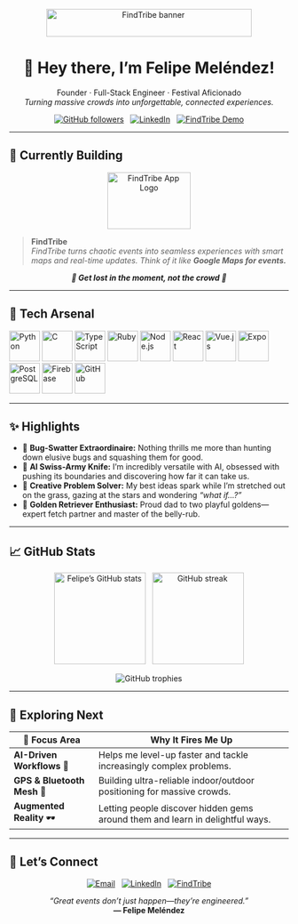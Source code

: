 <!-- ───────────────────────────────────────────────────────────── -->
<!--                          README.md                           -->
<!--      Felipe “FindTribe” Meléndez · Software Visionary        -->
<!-- ───────────────────────────────────────────────────────────── -->

<p align="center">
  <img src="https://res.cloudinary.com/findtribe/image/upload/v1735304299/ylmynmm99tfocefoapkk.png"
       alt="FindTribe banner" width="370" height="50"/>
</p>

<h1 align="center">👋 Hey there, I’m <strong>Felipe Meléndez</strong>!</h1>

<p align="center">
  Founder&nbsp;·&nbsp;Full-Stack Engineer&nbsp;·&nbsp;Festival Aficionado<br/>
  <em>Turning massive crowds into unforgettable, connected experiences.</em>
</p>

<p align="center">
  <a href="https://github.com/felipemelendez"><img src="https://img.shields.io/github/followers/felipemelendez?label=Follow&style=social" alt="GitHub followers"/></a>
  &nbsp;
  <a href="https://www.linkedin.com/in/felipemelendez/"><img src="https://img.shields.io/badge/LinkedIn-Connect-blue?logo=linkedin&logoColor=white&style=flat-square" alt="LinkedIn"/></a>
  &nbsp;
  <a href="https://findtribe.app"><img src="https://img.shields.io/badge/FindTribe-Live Demo-ff69b4?logo=product-hunt&style=flat-square" alt="FindTribe Demo"/></a>
</p>

---

## 🚀 Currently Building
<div align="center">
  <a href="https://findtribe.app">
    <img src="https://res.cloudinary.com/findtribe/image/upload/v1735303320/ycyci3j8szpahrg42zga.png"
         alt="FindTribe App Logo" width="150" height="102"/>
  </a>
</div>

> **FindTribe**  
> *FindTribe turns chaotic events into seamless experiences with smart maps and real-time updates. Think of it like **Google Maps for events.***  

<p align="center"><strong><em>🧭 Get lost in the moment, not the crowd 🧭</em></strong></p>

---

## 🧰 Tech Arsenal

<img src="https://www.vectorlogo.zone/logos/python/python-icon.svg"            height="55" alt="Python"/>
<img src="https://upload.wikimedia.org/wikipedia/commons/1/18/C_Programming_Language.svg" height="55" alt="C"/>
<img src="https://www.vectorlogo.zone/logos/typescriptlang/typescriptlang-icon.svg" height="55" alt="TypeScript"/>
<img src="https://www.vectorlogo.zone/logos/ruby-lang/ruby-lang-icon.svg"   height="55" alt="Ruby"/>
<img src="https://www.vectorlogo.zone/logos/nodejs/nodejs-ar21.svg"         height="55" alt="Node.js"/>
<img src="https://upload.wikimedia.org/wikipedia/commons/4/47/React.svg"    height="55" alt="React"/>
<img src="https://www.vectorlogo.zone/logos/vuejs/vuejs-icon.svg"           height="55" alt="Vue.js"/>
<img src="https://user-images.githubusercontent.com/10991489/119416543-285a9800-bcf4-11eb-8755-a9351330ef0d.jpg" height="55" alt="Expo"/>
<img src="https://www.vectorlogo.zone/logos/postgresql/postgresql-icon.svg" height="55" alt="PostgreSQL"/>
<img src="https://www.vectorlogo.zone/logos/firebase/firebase-icon.svg"     height="55" alt="Firebase"/>
<img src="https://www.vectorlogo.zone/logos/github/github-icon.svg"         height="55" alt="GitHub"/>

---

## ✨ Highlights

- 🐞 **Bug-Swatter Extraordinaire:** Nothing thrills me more than hunting down elusive bugs and squashing them for good.  
- 🤖 **AI Swiss-Army Knife:** I’m incredibly versatile with AI, obsessed with pushing its boundaries and discovering how far it can take us.  
- 🌌 **Creative Problem Solver:** My best ideas spark while I’m stretched out on the grass, gazing at the stars and wondering *“what if…?”*  
- 🐾 **Golden Retriever Enthusiast:** Proud dad to two playful goldens—expert fetch partner and master of the belly-rub.

---

## 📈 GitHub Stats

<p align="center">
  <img src="https://github-readme-stats.vercel.app/api?username=felipemelendez&show_icons=true&theme=tokyonight&hide_title=true" alt="Felipe’s GitHub stats" height="165"/>
  &nbsp;
  <img src="https://streak-stats.demolab.com?user=felipemelendez&theme=tokyonight&hide_border=true&date_format=M%20j%5B%2C%20Y%5D" alt="GitHub streak" height="165"/>
</p>

<p align="center">
  <img src="https://github-profile-trophy.vercel.app/?username=felipemelendez&theme=tokyonight&column=7&margin-w=8&margin-h=8" alt="GitHub trophies"/>
</p>

---

## 🌱 Exploring Next

| 🚀 Focus Area | Why It Fires Me Up |
|--------------|--------------------|
| **AI-Driven Workflows** 🤖 | Helps me level-up faster and tackle increasingly complex problems. |
| **GPS & Bluetooth Mesh** 📡 | Building ultra-reliable indoor/outdoor positioning for massive crowds. |
| **Augmented Reality** 🕶️ | Letting people discover hidden gems around them and learn in delightful ways. |

---

## 🤝 Let’s Connect

<p align="center">
  <a href="mailto:hello@findtribe.app"><img src="https://img.shields.io/badge/Email-hello@findtribe.app-D14836?style=for-the-badge&logo=gmail&logoColor=white" alt="Email"/></a>
  &nbsp;
  <a href="https://www.linkedin.com/in/felipemelendez/"><img src="https://img.shields.io/badge/LinkedIn-Felipe Meléndez-0077B5?style=for-the-badge&logo=linkedin&logoColor=white" alt="LinkedIn"/></a>
  &nbsp;
  <a href="https://findtribe.app"><img src="https://img.shields.io/badge/%F0%9F%93%8A Try FindTribe-ff69b4?style=for-the-badge" alt="FindTribe"/></a>
</p>

<p align="center">
  <em>“Great events don’t just happen—they’re engineered.”</em><br/>
  <strong>— Felipe Meléndez</strong>
</p>

<!-- ───────────────────────────────────────────────────────────── -->
